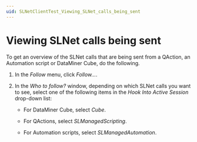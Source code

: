 ```yaml
---
uid: SLNetClientTest_Viewing_SLNet_calls_being_sent
---
```


# Viewing SLNet calls being sent

To get an overview of the SLNet calls that are being sent from a QAction, an Automation script or DataMiner Cube, do the following.

1. In the *Follow* menu, click *Follow...*.

1. In the *Who to follow?* window, depending on which SLNet calls you want to see, select one of the following items in the *Hook Into Active Session* drop-down list:

   - For DataMiner Cube, select *Cube*.

   - For QActions, select *SLManagedScripting*.

   - For Automation scripts, select *SLManagedAutomation*.
